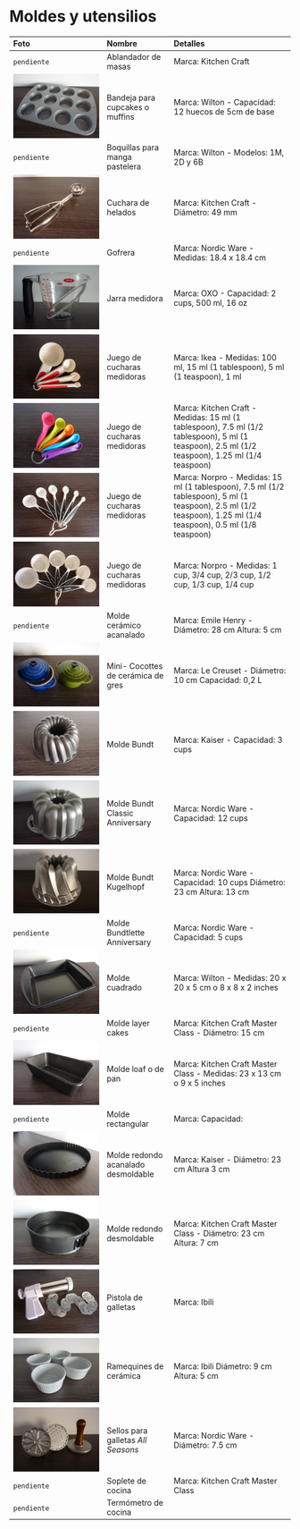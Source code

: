 # Moldes y utensilios

| Foto | Nombre | Detalles |
| :--- | :--- | :--- |
| `pendiente` | Ablandador de masas | Marca: Kitchen Craft |
| ![Bandeja para cupcakes](uploads/images/bandeja-muffins.JPG "Bandeja para cupcakes")| Bandeja para cupcakes o muffins | Marca: Wilton - Capacidad: 12 huecos de 5cm de base |
| `pendiente` | Boquillas para manga pastelera | Marca: Wilton - Modelos: 1M, 2D y 6B  |
| ![Cuchara helados](uploads/images/cuchara-helado.JPG "Cuchara helados") | Cuchara de helados | Marca: Kitchen Craft - Diámetro: 49 mm  |
| `pendiente` | Gofrera | Marca: Nordic Ware - Medidas: 18.4 x 18.4 cm |
| ![Jarra medidora](uploads/images/jarra-medidora.JPG "Jarra medidora") | Jarra medidora | Marca: OXO - Capacidad: 2 cups, 500 ml, 16 oz |
| ![Cucharas medidoras](uploads/images/juego-cucharas-1.JPG "Cucharas medidoras") | Juego de cucharas medidoras | Marca: Ikea - Medidas: 100 ml, 15 ml (1 tablespoon), 5 ml (1 teaspoon), 1 ml |
| ![Cucharas medidoras](uploads/images/juego-cucharas-2.JPG "Cucharas medidoras") | Juego de cucharas medidoras | Marca: Kitchen Craft - Medidas: 15 ml (1 tablespoon), 7.5 ml (1/2 tablespoon), 5 ml (1 teaspoon), 2.5 ml (1/2 teaspoon), 1.25 ml (1/4 teaspoon) |
| ![Cucharas medidoras](uploads/images/juego-cucharas-3.JPG "Cucharas medidoras") | Juego de cucharas medidoras | Marca: Norpro - Medidas: 15 ml (1 tablespoon), 7.5 ml (1/2 tablespoon), 5 ml (1 teaspoon), 2.5 ml (1/2 teaspoon), 1.25 ml (1/4 teaspoon), 0.5 ml (1/8 teaspoon) |
| ![Cucharas medidoras](uploads/images/juego-cucharas-4.JPG "Cucharas medidoras") | Juego de cucharas medidoras | Marca: Norpro - Medidas: 1 cup, 3/4 cup, 2/3 cup, 1/2 cup, 1/3 cup, 1/4 cup |
| `pendiente` | Molde cerámico acanalado | Marca: Emile Henry - Diámetro: 28 cm Altura: 5 cm |
| ![Mini cocottes](uploads/images/mini-cocottes.JPG "Mini cocottes") | Mini- Cocottes de cerámica de gres | Marca: Le Creuset - Diámetro: 10 cm Capacidad: 0,2 L |
| ![Molde Bundt](uploads/images/bundt-3cups.JPG "Molde Bundt") | Molde Bundt | Marca: Kaiser - Capacidad: 3 cups |
| ![Molde Bundt](uploads/images/bundt-12cups.JPG "Molde Bundt") | Molde Bundt Classic Anniversary | Marca: Nordic Ware - Capacidad: 12 cups |
| ![Molde Bundt](uploads/images/bundt-kugelhopf.JPG "Molde Bundt") | Molde Bundt Kugelhopf | Marca: Nordic Ware - Capacidad: 10 cups Diámetro: 23 cm Altura: 13 cm |
| `pendiente` | Molde Bundtlette Anniversary | Marca: Nordic Ware - Capacidad: 5 cups |
| ![Molde cuadrado](uploads/images/molde-cuadrado.JPG "Molde cuadrado") | Molde cuadrado | Marca: Wilton - Medidas: 20 x 20 x 5 cm o 8 x 8 x 2 inches |
| `pendiente` | Molde layer cakes | Marca: Kitchen Craft Master Class - Diámetro: 15 cm |
| ![Molde loaf](uploads/images/loaf-23-13.JPG "Molde loaf") | Molde loaf o de pan | Marca: Kitchen Craft Master Class - Medidas: 23 x 13 cm o 9 x 5 inches |
| `pendiente` | Molde rectangular | Marca:  Capacidad:  |
| ![Molde acanalado](uploads/images/redondo-acanalado-23.JPG "Molde acanalado") | Molde redondo acanalado desmoldable | Marca: Kaiser - Diámetro: 23 cm Altura 3 cm |
| ![Molde redondo](uploads/images/redondo-desmoldable-23.JPG "Molde redondo") | Molde redondo desmoldable | Marca: Kitchen Craft Master Class - Diámetro: 23 cm Altura: 7 cm |
| ![Pistola galletas](uploads/images/pistola-galletas.JPG "Pistola galletas") | Pistola de galletas | Marca: Ibili |
| ![Ramequines](uploads/images/ramequines.JPG "Ramequines") | Ramequines de cerámica | Marca: Ibili Diámetro: 9 cm Altura: 5 cm |
| ![Sellos galletas](uploads/images/sellos-galletas.JPG "Sellos galletas") | Sellos para galletas *All Seasons* | Marca: Nordic Ware - Diámetro: 7.5 cm |
| `pendiente` | Soplete de cocina | Marca: Kitchen Craft Master Class |
| `pendiente` | Termómetro de cocina |  |
